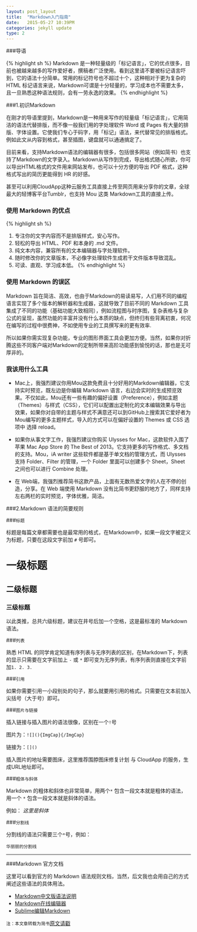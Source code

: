 ```yaml
---
layout: post_layout
title:  "Markdown入门指南"
date:   2015-05-27 10:39PM
categories: jekyll update
type: 2
---
```

###导语

{% highlight sh %}
Markdown 是一种轻量级的「标记语言」，它的优点很多，目前也被越来越多的写作爱好者，撰稿者广泛使用。看到这里请不要被标记语言吓到，它的语法十分简单。常用的标记符号也不超过十个，这种相对于更为复杂的 HTML 标记语言来说，Markdown可谓是十分轻量的，学习成本也不需要太多，且一旦熟悉这种语法规则，会有一劳永逸的效果。
{% endhighlight %}



###1.初识Markdown

在刚才的导语里提到，Markdown是一种用来写作的轻量级「标记语言」，它用简洁的语法代替排版，而不像一般我们用的字处理软件 Word 或 Pages 有大量的排版、字体设置。它使我们专心于码字，用「标记」语法，来代替常见的排版格式。例如此文从内容到格式，甚至插图，键盘就可以通通搞定了。

目前来看，支持Markdown语法的编辑器有很多，包括很多网站（例如简书）也支持了Markdown的文字录入。Markdown从写作到完成，导出格式随心所欲，你可以导出HTML格式的文件用来网站发布，也可以十分方便的导出 PDF 格式，这种格式写出的简历更能得到 HR 的好感。

甚至可以利用CloudApp这种云服务工具直接上传至网页用来分享你的文章，全球最大的轻博客平台Tumblr，也支持 Mou 这类 Markdown工具的直接上传。

### 使用 Markdown 的优点


{% highlight sh %}
1. 专注你的文字内容而不是排版样式，安心写作。
2. 轻松的导出 HTML、PDF 和本身的 .md 文件。
3. 纯文本内容，兼容所有的文本编辑器与字处理软件。
4. 随时修改你的文章版本，不必像字处理软件生成若干文件版本导致混乱。
5. 可读、直观、学习成本低。
{% endhighlight %}


### 使用 Markdown 的误区

Markdown 旨在简洁、高效，也由于Markdown的易读易写，人们用不同的编程语言实现了多个版本的解析器和生成器，这就导致了目前不同的 Markdown 工具集成了不同的功能（基础功能大致相同），例如流程图与时序图，复杂表格与复杂公式的呈现，虽然功能的丰富并没有什么本质的缺点，但终归有些背离初衷，何况在编写的过程中很费神，不如使用专业的工具撰写来的更有效率.

所以如果你需实现复杂功能，专业的图形界面工具会更加方便。当然，如果你对折腾这些不同客户端对Markdown的定制所带来高阶功能感到愉悦的话，那也是无可厚非的。

### 我该用什么工具

- Mac上，我强烈建议你用Mou这款免费且十分好用的Markdown编辑器，它支持实时预览，既左边是你编辑 Markdown 语言，右边会实时的生成预览效果。不仅如此，Mou还有一些有趣的偏好设置（Preference），例如主题（Themes）与样式（CSS），它们可以配置出定制化的文本编辑效果与导出效果，如果你对自带的主题与样式不满意还可以到GitHub上搜索其它爱好者为Mou编写的更多主题样式，导入的方式可以在偏好设置的 Themes 或 CSS 选项中 选择 reload。

- 如果你从事文字工作，我强烈建议你购买 Ulysses for Mac，这款软件入围了苹果 Mac App Store 的 The Best of 2013。它支持更多的写作格式、多文档的支持。Mou，iA writer 这些软件都是基于单文档的管理方式，而 Ulysses 支持 Folder、Filter 的管理，一个 Folder 里面可以创建多个 Sheet，Sheet 之间也可以进行 Combine 处理。

- 在 Web端，我强烈推荐简书这款产品，上面有无数热爱文字的人在不停的创造，分享。在 Web 端使用 Markdown 没有比简书更舒服的地方了，同样支持左右两栏的实时预览，字体优雅，简洁。

###2.Markdown 语法的简要规则

###`标题`

标题是每篇文章都需要也是最常用的格式，在Markdown中，如果一段文字被定义为标题，只要在这段文字前加 `#` 号即可。

# 一级标题

## 二级标题

### 三级标题

以此类推，总共六级标题，建议在井号后加一个空格，这是最标准的 Markdown 语法。

###`列表`

熟悉 HTML 的同学肯定知道有序列表与无序列表的区别，在Markdown下，列表的显示只需要在文字前加上 `-` 或 `*` 即可变为无序列表，有序列表则直接在文字前加`1. 2. 3.`

###`引用`

如果你需要引用一小段别处的句子，那么就要用引用的格式。只需要在文本前加入尖括号（大于号）即可。

###`图片与链接`

插入链接与插入图片的语法很像，区别在一个`!`号

图片为：`![](){ImgCap}{/ImgCap}`

链接为：`[]()`

插入图片的地址需要图床，这里推荐围脖图床修复计划 与 CloudApp 的服务，生成URL地址即可。

###`粗体与斜体`

Markdown 的粗体和斜体也非常简单，用两个`*` 包含一段文本就是粗体的语法，用一个 `*` 包含一段文本就是斜体的语法。

例如： *这里是斜体*

###`分割线`

分割线的语法只需要三个`*`号，例如：

`华丽丽的分割线`

***


###Markdown 官方文档

这里可以看到官方的 Markdown 语法规则文档，当然，后文我也会用自己的方式阐述这些语法的具体用法。

* [Markdown中文版语法说明](#http://wowubuntu.com/markdown/#editor)
* [Markdown在线编辑器](#http://dillinger.io/)
* [Sublime编辑Markdown](#http://www.tuicool.com/articles/UjMJzym)

`注：本文章转载为简书`[原文请戳](#http://www.jianshu.com/p/1e402922ee32/)

